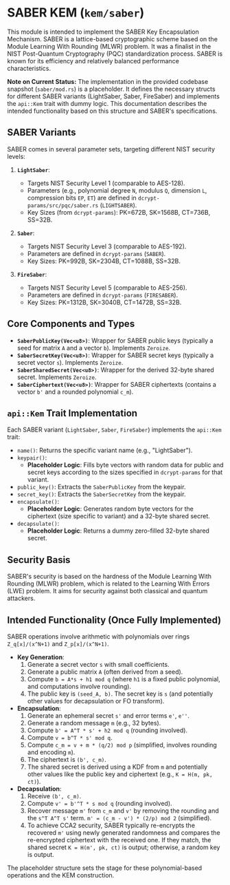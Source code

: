 # SABER KEM (`kem/saber`)

This module is intended to implement the SABER Key Encapsulation Mechanism. SABER is a lattice-based cryptographic scheme based on the Module Learning With Rounding (MLWR) problem. It was a finalist in the NIST Post-Quantum Cryptography (PQC) standardization process. SABER is known for its efficiency and relatively balanced performance characteristics.

**Note on Current Status:** The implementation in the provided codebase snapshot (`saber/mod.rs`) is a placeholder. It defines the necessary structs for different SABER variants (LightSaber, Saber, FireSaber) and implements the `api::Kem` trait with dummy logic. This documentation describes the intended functionality based on this structure and SABER's specifications.

## SABER Variants

SABER comes in several parameter sets, targeting different NIST security levels:

1.  **`LightSaber`**:
    *   Targets NIST Security Level 1 (comparable to AES-128).
    *   Parameters (e.g., polynomial degree `N`, modulus `Q`, dimension `L`, compression bits `EP`, `ET`) are defined in `dcrypt-params/src/pqc/saber.rs` (`LIGHTSABER`).
    *   Key Sizes (from `dcrypt-params`): PK=672B, SK=1568B, CT=736B, SS=32B.

2.  **`Saber`**:
    *   Targets NIST Security Level 3 (comparable to AES-192).
    *   Parameters are defined in `dcrypt-params` (`SABER`).
    *   Key Sizes: PK=992B, SK=2304B, CT=1088B, SS=32B.

3.  **`FireSaber`**:
    *   Targets NIST Security Level 5 (comparable to AES-256).
    *   Parameters are defined in `dcrypt-params` (`FIRESABER`).
    *   Key Sizes: PK=1312B, SK=3040B, CT=1472B, SS=32B.

## Core Components and Types

-   **`SaberPublicKey(Vec<u8>)`**: Wrapper for SABER public keys (typically a seed for matrix `A` and a vector `b`). Implements `Zeroize`.
-   **`SaberSecretKey(Vec<u8>)`**: Wrapper for SABER secret keys (typically a secret vector `s`). Implements `Zeroize`.
-   **`SaberSharedSecret(Vec<u8>)`**: Wrapper for the derived 32-byte shared secret. Implements `Zeroize`.
-   **`SaberCiphertext(Vec<u8>)`**: Wrapper for SABER ciphertexts (contains a vector `b'` and a rounded polynomial `c_m`).

## `api::Kem` Trait Implementation

Each SABER variant (`LightSaber`, `Saber`, `FireSaber`) implements the `api::Kem` trait:

-   `name()`: Returns the specific variant name (e.g., "LightSaber").
-   `keypair()`:
    *   **Placeholder Logic**: Fills byte vectors with random data for public and secret keys according to the sizes specified in `dcrypt-params` for that variant.
-   `public_key()`: Extracts the `SaberPublicKey` from the keypair.
-   `secret_key()`: Extracts the `SaberSecretKey` from the keypair.
-   `encapsulate()`:
    *   **Placeholder Logic**: Generates random byte vectors for the ciphertext (size specific to variant) and a 32-byte shared secret.
-   `decapsulate()`:
    *   **Placeholder Logic**: Returns a dummy zero-filled 32-byte shared secret.

## Security Basis

SABER's security is based on the hardness of the Module Learning With Rounding (MLWR) problem, which is related to the Learning With Errors (LWE) problem. It aims for security against both classical and quantum attackers.

## Intended Functionality (Once Fully Implemented)

SABER operations involve arithmetic with polynomials over rings `Z_q[x]/(x^N+1)` and `Z_p[x]/(x^N+1)`.

-   **Key Generation**:
    1.  Generate a secret vector `s` with small coefficients.
    2.  Generate a public matrix `A` (often derived from a seed).
    3.  Compute `b = A*s + h1 mod q` (where `h1` is a fixed public polynomial, and computations involve rounding).
    4.  The public key is `(seed_A, b)`. The secret key is `s` (and potentially other values for decapsulation or FO transform).
-   **Encapsulation**:
    1.  Generate an ephemeral secret `s'` and error terms `e'`, `e''`.
    2.  Generate a random message `m` (e.g., 32 bytes).
    3.  Compute `b' = A^T * s' + h2 mod q` (rounding involved).
    4.  Compute `v = b^T * s' mod q`.
    5.  Compute `c_m = v + m * (q/2) mod p` (simplified, involves rounding and encoding `m`).
    6.  The ciphertext is `(b', c_m)`.
    7.  The shared secret is derived using a KDF from `m` and potentially other values like the public key and ciphertext (e.g., `K = H(m, pk, ct)`).
-   **Decapsulation**:
    1.  Receive `(b', c_m)`.
    2.  Compute `v' = b'^T * s mod q` (rounding involved).
    3.  Recover message `m'` from `c_m` and `v'` by removing the rounding and the `s^T A^T s'` term. `m' = (c_m - v') * (2/p) mod 2` (simplified).
    4.  To achieve CCA2 security, SABER typically re-encrypts the recovered `m'` using newly generated randomness and compares the re-encrypted ciphertext with the received one. If they match, the shared secret `K = H(m', pk, ct)` is output; otherwise, a random key is output.

The placeholder structure sets the stage for these polynomial-based operations and the KEM construction.